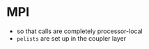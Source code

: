 # **MPI**

- so that calls are completely processor-local
- `pelists` are set up in the coupler layer
